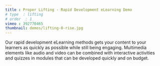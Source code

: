 ```yaml
---
title : Proper Lifting - Rapid Development eLearning Demo
# type  : lifting
# order  : 1
vimeo : 392770465
thumbnail: demos/lifting-0-rise.jpg
---
```

Our rapid development eLearning methods gets your content to your learners as quickly as possible while still being engaging. Multimedia elements like audio and video can be combined with interactive activities and quizzes in modules that can be developed quickly and on budget.